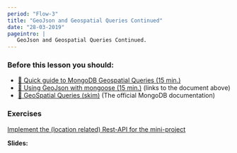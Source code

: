 ```yaml
---
period: "Flow-3"
title: "GeoJson and Geospatial Queries Continued"
date: "28-03-2019"
pageintro: | 
   GeoJson and Geospatial Queries Continued.
---
```


### Before this lesson you should:
<!--readings_begin-->
- [:book: Quick guide to MongoDB Geospatial Queries (15 min.)](http://thecodebarbarian.com/80-20-guide-to-mongodb-geospatial-queries)
- [:book: Using GeoJson with mongoose (15 min.)](https://mongoosejs.com/docs/geojson.html) (links to the document above)
- [:book: GeoSpatial Queries (skim)](https://docs.mongodb.com/manual/geospatial-queries/#geospatial-indexes) (The official MongoDB documentation)
<!--readings_end-->


### Exercises
<!--exercises_begin-->
 [Implement the (location related) Rest-API for the mini-project](https://docs.google.com/document/d/1s_W83hYp91qNrI5Dy39O_GvFUnTmutvSyHcGDnQFJHw/edit?usp=sharing)
 <!--exercises_end-->

**Slides:** 